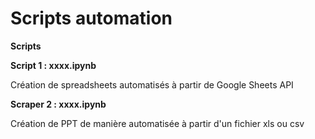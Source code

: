 # Scripts automation

**Scripts**


**Script 1 : xxxx.ipynb**

Création de spreadsheets automatisés à partir de Google Sheets API


**Scraper 2 : xxxx.ipynb**

Création de PPT de manière automatisée à partir d'un fichier xls ou csv
